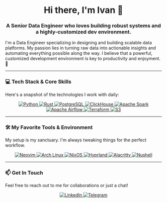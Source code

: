<div align="center">

# Hi there, I'm Ivan 👋

### A Senior Data Engineer who loves building robust systems and a highly-customized dev environment.

</div>

I'm a Data Engineer specializing in designing and building scalable data platforms. My passion lies in turning raw data into actionable insights and automating everything possible along the way. I believe that a powerful, customized development environment is key to productivity and enjoyment. 🚀

---

### 💻 Tech Stack & Core Skills

Here's a snapshot of the technologies I work with daily:

<p align="center">
  <a href="https://www.python.org" target="_blank" rel="noreferrer"> 
    <img src="https://img.shields.io/badge/Python-3776AB?style=for-the-badge&logo=python&logoColor=white" alt="Python"/>
  </a>
  <a href="https://www.rust-lang.org" target="_blank" rel="noreferrer">
    <img src="https://img.shields.io/badge/Rust-000000?style=for-the-badge&logo=rust&logoColor=white" alt="Rust"/>
  </a>
  <a href="https://www.postgresql.org" target="_blank" rel="noreferrer">
    <img src="https://img.shields.io/badge/PostgreSQL-4169E1?style=for-the-badge&logo=postgresql&logoColor=white" alt="PostgreSQL"/>
  </a>
  <a href="https://clickhouse.com/" target="_blank" rel="noreferrer">
    <img src="https://img.shields.io/badge/ClickHouse-FFCC00?style=for-the-badge&logo=clickhouse&logoColor=black" alt="ClickHouse"/>
  </a>
  <a href="https://spark.apache.org/" target="_blank" rel="noreferrer">
    <img src="https://img.shields.io/badge/Apache_Spark-E25A1C?style=for-the-badge&logo=apache-spark&logoColor=white" alt="Apache Spark"/>
  </a>
  <a href="https://airflow.apache.org/" target="_blank" rel="noreferrer">
    <img src="https://img.shields.io/badge/Apache_Airflow-017CEE?style=for-the-badge&logo=apache-airflow&logoColor=white" alt="Apache Airflow"/>
  </a>
  <a href="https://www.terraform.io/" target="_blank" rel="noreferrer">
    <img src="https://img.shields.io/badge/Terraform-7B42BC?style=for-the-badge&logo=terraform&logoColor=white" alt="Terraform"/>
  </a>
  <a href="https://aws.amazon.com/s3/" target="_blank" rel="noreferrer">
    <img src="https://img.shields.io/badge/Amazon_S3-569A31?style=for-the-badge&logo=amazon-s3&logoColor=white" alt="S3"/>
  </a>
</p>

---

### 🛠️ My Favorite Tools & Environment

My setup is my sanctuary. I'm always tweaking things for the perfect workflow.

<p align="center">
  <a href="https://neovim.io/" target="_blank" rel="noreferrer"> 
    <img src="https://img.shields.io/badge/Neovim-57A143?style=for-the-badge&logo=neovim&logoColor=white" alt="Neovim"/>
  </a>
  <a href="https://www.archlinux.org/" target="_blank" rel="noreferrer"> 
    <img src="https://img.shields.io/badge/Arch_Linux-1793D1?style=for-the-badge&logo=arch-linux&logoColor=white" alt="Arch Linux"/>
  </a>
  <a href="https://nixos.org/" target="_blank" rel="noreferrer"> 
    <img src="https://img.shields.io/badge/NixOS-5277C3?style=for-the-badge&logo=nixos&logoColor=white" alt="NixOS"/>
  </a>
  <a href="https://hyprland.org/" target="_blank" rel="noreferrer"> 
    <img src="https://img.shields.io/badge/Hyprland-00ADD8?style=for-the-badge&logo=hyprland&logoColor=white" alt="Hyprland"/>
  </a>
  <a href="https://github.com/alacritty/alacritty" target="_blank" rel="noreferrer"> 
    <img src="https://img.shields.io/badge/Alacritty-F864A1?style=for-the-badge&logo=alacritty&logoColor=white" alt="Alacritty"/>
  </a>
  <a href="https://www.nushell.sh/" target="_blank" rel="noreferrer"> 
    <img src="https://img.shields.io/badge/Nushell-4E9A06?style=for-the-badge&logo=nushell&logoColor=white" alt="Nushell"/>
  </a>
</p>

---

### 📫 Get In Touch

Feel free to reach out to me for collaborations or just a chat!

<p align="center">
  <a href="https://www.linkedin.com/in/your-linkedin-profile-url" target="_blank">
    <img src="https://img.shields.io/badge/LinkedIn-0077B5?style=for-the-badge&logo=linkedin&logoColor=white" alt="LinkedIn"/>
  </a>
  <a href="https://t.me/nelegitimnoe" target="_blank">
    <img src="https://img.shields.io/badge/Telegram-2CA5E0?style=for-the-badge&logo=telegram&logoColor=white" alt="Telegram"/>
  </a>
</p>

<!-- Optional: Add GitHub stats if you like -->
<!-- 
<p align="center">
  <img src="https://github-readme-stats.vercel.app/api?username=YOUR_USERNAME&show_icons=true&theme=dracula" alt="GitHub Stats">
  <img src="https://github-readme-stats.vercel.app/api/top-langs/?username=YOUR_USERNAME&layout=compact&theme=dracula" alt="Top Languages">
</p>
-->
